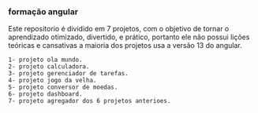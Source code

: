 ### formação angular

Este repositorio é dividido em 7 projetos, com o objetivo de tornar o aprendizado otimizado, divertido, e prático, portanto ele não possui lições teóricas e cansativas a maioria dos projetos usa a versão 13 do angular.

    1- projeto ola mundo.
    2- projeto calculadora.
    3- projeto gerenciador de tarefas.
    4- projeto jogo da velha.
    5- projeto conversor de moedas.
    6- projeto dashboard.
    7- projeto agregador dos 6 projetos anterioes.
